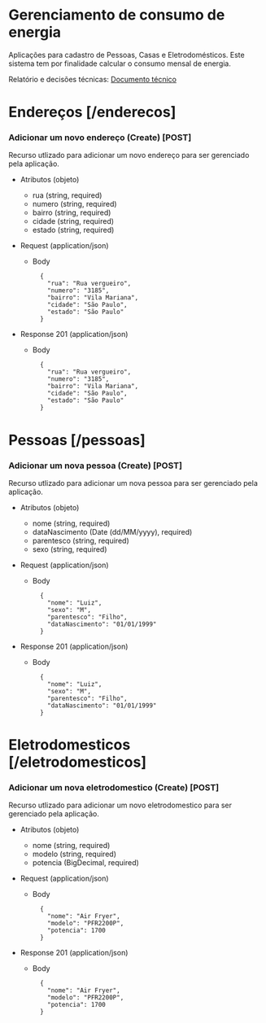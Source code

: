 # Gerenciamento de consumo de energia
Aplicações para cadastro de Pessoas, Casas e Eletrodomésticos. 
Este sistema tem por finalidade calcular o consumo mensal de energia.

Relatório e decisões técnicas: [Documento técnico](/TECNICO.md)

# Endereços [/enderecos]

### Adicionar um novo endereço (Create) [POST]

Recurso utlizado para adicionar um novo endereço para ser gerenciado pela aplicação.

+ Atributos (objeto)

    + rua (string, required)
    + numero (string, required)
    + bairro (string, required)
    + cidade (string, required)
    + estado (string, required)
   

+ Request (application/json)

    + Body

            {
              "rua": "Rua vergueiro",
              "numero": "3185",
              "bairro": "Vila Mariana",
              "cidade": "São Paulo",
              "estado": "São Paulo"
            }

+ Response 201 (application/json)

    + Body

            {
              "rua": "Rua vergueiro",
              "numero": "3185",
              "bairro": "Vila Mariana",
              "cidade": "São Paulo",
              "estado": "São Paulo"
            }

# Pessoas [/pessoas]

### Adicionar um nova pessoa (Create) [POST]

Recurso utlizado para adicionar um nova pessoa para ser gerenciado pela aplicação.

+ Atributos (objeto)

    + nome (string, required)
    + dataNascimento (Date (dd/MM/yyyy), required)
    + parentesco (string, required)
    + sexo (string, required)


+ Request (application/json)

    + Body

            {
              "nome": "Luiz",
              "sexo": "M",
              "parentesco": "Filho",
              "dataNascimento": "01/01/1999"
            }

+ Response 201 (application/json)

    + Body

            {
              "nome": "Luiz",
              "sexo": "M",
              "parentesco": "Filho",
              "dataNascimento": "01/01/1999"
            }


# Eletrodomesticos [/eletrodomesticos]

### Adicionar um nova eletrodomestico (Create) [POST]

Recurso utlizado para adicionar um novo eletrodomestico para ser gerenciado pela aplicação.

+ Atributos (objeto)

    + nome (string, required)
    + modelo (string, required)
    + potencia (BigDecimal, required)


+ Request (application/json)

    + Body

            {
              "nome": "Air Fryer",
              "modelo": "PFR2200P",
              "potencia": 1700
            }

+ Response 201 (application/json)

    + Body

            {
              "nome": "Air Fryer",
              "modelo": "PFR2200P",
              "potencia": 1700
            }